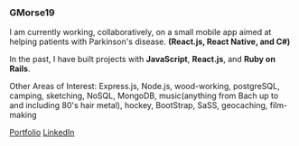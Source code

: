 ### GMorse19

I am currently working, collaboratively, on a small mobile app aimed at helping patients with Parkinson's disease. **(React.js, React Native, and C#)**

In the past, I have built projects with **JavaScript**, **React.js**, and **Ruby on Rails**.

Other Areas of Interest: Express.js, Node.js, wood-working, postgreSQL, camping, sketching, NoSQL, MongoDB, music(anything from Bach up to and including 80's hair metal), hockey, BootStrap, SaSS, geocaching, film-making

[Portfolio](https://gmorse19.github.io/)
[LinkedIn](https://www.linkedin.com/in/geoff-morse19/)


<!--
**GMorse19/GMorse19** is a ✨ _special_ ✨ repository because its `README.md` (this file) appears on your GitHub profile.

Here are some ideas to get you started:

- 🔭 I’m currently working on ...
- 🌱 I’m currently learning ...
- 👯 I’m looking to collaborate on ...
- 🤔 I’m looking for help with ...
- 💬 Ask me about ...
- 📫 How to reach me: ...
- 😄 Pronouns: ...
- ⚡ Fun fact: ...
-->
